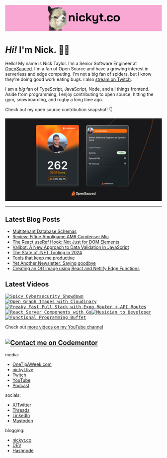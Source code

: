 <kbd><a href="https://www.nickyt.co" title="My website"><img src="github-banner.png" alt="An alpaca grinning with the words livecoding.ca beside them" /></a></kbd>

# <em>Hi!</em> I'm Nick. 👋🏻

Hello! My name is Nick Taylor. I'm a Senior Software Engineer at [OpenSauced](https://opensauced.pizza). I'm a fan of Open Source and have a growing interest in serverless and edge computing. I'm not a big fan of spiders, but I know they're doing good work eating bugs. I also [stream on Twitch](https://nickyt.live).

I am a <em>big</em> fan of TypeScript, JavaScript, Node, and all things frontend. Aside from programming, I enjoy contributing to open source, hitting the gym, snowboarding, and rugby a long time ago.

Check out my open source contribution snapshot! 👇

[![My OpenSauced Dev Card](./dev-card.png)](https://oss.fyi/nickytonline)

---

## Latest Blog Posts

<!-- BLOG-POST-LIST:START -->
- [Multitenant Database Schemas](https://www.nickyt.co/blog/multitenant-database-schemas-4ofc/)
- [Review: Fifine Ampligame AM6 Condenser Mic](https://www.nickyt.co/blog/review-fifine-ampligame-am6-condenser-mic-714/)
- [The React useRef Hook: Not Just for DOM Elements](https://www.nickyt.co/blog/the-react-useref-hook-not-just-for-html-elements-3cf3/)
- [Valibot: A New Approach to Data Validation in JavaScript](https://www.nickyt.co/blog/valibot-a-new-approach-to-data-validation-in-javascript-1mgb/)
- [The State of .NET Tooling in 2024](https://www.nickyt.co/blog/the-state-of-net-tooling-2024-169g/)
- [Tools that keep me productive](https://www.nickyt.co/blog/tools-that-keep-me-productive-1no5/)
- [Yet Another Newsletter: Saying goodbye](https://www.nickyt.co/blog/yet-another-newsletter-saying-goodbye-d99/)
- [Creating an OG image using React and Netlify Edge Functions](https://www.nickyt.co/blog/creating-an-og-image-using-react-and-netlify-edge-functions-563a/)
<!-- BLOG-POST-LIST:END -->

## Latest Videos

<!-- VIDEO-LIST:START --><aside><kbd><a href="https://www.youtube.com/watch?v=1DDl3RXYv4U" title="Spicy Cybersecurity Showdown"><img src="https://img.youtube.com/vi/1DDl3RXYv4U/maxresdefault.jpg" alt="Spicy Cybersecurity Showdown" width="360" height="202" /></a></kbd><kbd><a href="https://www.youtube.com/watch?v=JOqRNauMaGs" title="Open Graph Images with Cloudinary"><img src="https://img.youtube.com/vi/JOqRNauMaGs/maxresdefault.jpg" alt="Open Graph Images with Cloudinary" width="360" height="202" /></a></kbd><kbd><a href="https://www.youtube.com/watch?v=9GA2gbTa--o" title="Freaky Fast Full Stack with Expo Router + API Routes"><img src="https://img.youtube.com/vi/9GA2gbTa--o/maxresdefault.jpg" alt="Freaky Fast Full Stack with Expo Router + API Routes" width="360" height="202" /></a></kbd><kbd><a href="https://www.youtube.com/watch?v=86gJAksa9Qg" title="React Server Components with Go"><img src="https://img.youtube.com/vi/86gJAksa9Qg/maxresdefault.jpg" alt="React Server Components with Go" width="360" height="202" /></a></kbd><kbd><a href="https://www.youtube.com/watch?v=6TQ-uT3fC8Q" title="Musician to Developer"><img src="https://img.youtube.com/vi/6TQ-uT3fC8Q/maxresdefault.jpg" alt="Musician to Developer" width="360" height="202" /></a></kbd><kbd><a href="https://www.youtube.com/watch?v=kZfGCPOc2LA" title="Functional Programming Buffet"><img src="https://img.youtube.com/vi/kZfGCPOc2LA/maxresdefault.jpg" alt="Functional Programming Buffet" width="360" height="202" /></a></kbd></aside><!-- VIDEO-LIST:END -->

Check out [more videos on my YouTube channel](https://www.youtube.com/channel/UCBLlEq0co24VFJIMEHNcPOQ)

## [![Contact me on Codementor](https://www.codementor.io/m-badges/nickytonline/im-a-cm-b.svg)](https://www.codementor.io/@nickytonline?refer=badge)

media:

- [OneTipAWeek.com](https://onetipaweek.com)
- [nickyt.live](https://nickyt.live)
- [Twitch](https://twitch.tv/nickytonline)
- [YouTube](https://nickyt.tube)
- [Podcast](https://pod.iamdeveloper.com)

socials:

- [X/Twitter](https://twitter.com/nickytonline)
- [Threads](https://www.threads.net/@nickytonline)
- [LinkedIn](https://www.linkedin.com/in/nickytonline)
- [Mastodon](https://toot.cafe/@nickytonline)

blogging:

- [nickyt.co](https://www.nickyt.co)
- [DEV](https://dev.to/nickytonline)
- [Hashnode](https://nickytonline.hashnode.dev)
